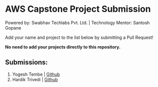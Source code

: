 # AWS Capstone Project Submission

Powered by: Swabhav Techlabs Pvt. Ltd. | Technology Mentor: Santosh Gopane


Add your name and project to the list below by submitting a Pull Request!

**No need to add your projects directly to this repository.**

## Submissions:

1. Yogesh Tembe | [Github](https://github.com/YogeshTembe/swabhav-training/tree/main/aws/ecartapp)
2. Hardik Trivedi | [Github](https://github.com/Hardik13579/SwabhavTraining-AWS)